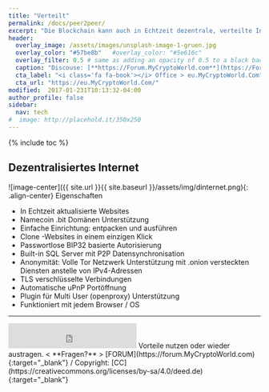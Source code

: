 ```yaml
---
title: "Verteilt"
permalink: /docs/peer2peer/
excerpt: "Die Blockchain kann auch in Echtzeit dezentrale, verteilte Internet Websites aktualisieren und absichern."
header:
  overlay_image: /assets/images/unsplash-image-1-gruen.jpg
  overlay_color: "#57be8b"   #overlay_color: "#5e616c"
  overlay_filter: 0.5 # same as adding an opacity of 0.5 to a black background
  caption: "Discouse: [**https://Forum.MyCryptoWorld.com**](https://Forum.MyCryptoWorld.com){:target='_blank'}"
  cta_label: "<i class='fa fa-book'></i> Office > eu.MyCryptoWorld.Com"
  cta_url: "https://eu.MyCryptoWorld.Com/"
modified:  2017-01-231T10:13:32-04:00
author_profile: false
sidebar:
  nav: tech 
#  image: http://placehold.it/350x250
---
```

{% include toc %}

## Dezentralisiertes Internet 

![image-center]({{ site.url }}{{ site.baseurl }}/assets/img/dinternet.png){: .align-center}
 Eigenschaften
 
- In Echtzeit aktualisierte Websites
- Namecoin .bit Domänen Unterstützung
- Einfache Einrichtung: entpacken und ausführen
- Clone -Websites in einem einzigen Klick
- Passwortlose BIP32 basierte Autorisierung
- Built-in SQL Server mit P2P Datensynchronisation
- Anonymität: Volle Tor Netzwerk Unterstützung mit .onion versteckten Diensten anstelle von IPv4-Adressen
- TLS verschlüsselte Verbindungen
- Automatische uPnP Portöffnung
- Plugin für Multi User (openproxy) Unterstützung
- Funktioniert mit jedem Browser / OS 

---
<iframe class="ktv2" src="https://klicktipp.s3.amazonaws.com/userimages/27858/forms/59928/1dw8zmpxz8z84a3.html" 
style="position:relative;display:inline-block;border:none;background:transparent none no-repeat scroll 0 0;margin:0;" width="256" height="50" scrolling="no"></iframe> 
Vorteile nutzen oder wieder austragen.  < **Fragen?** > [FORUM](https://forum.MyCryptoWorld.com){:target="_blank"} / Copyright: [CC](https://creativecommons.org/licenses/by-sa/4.0/deed.de){:target="_blank"}
